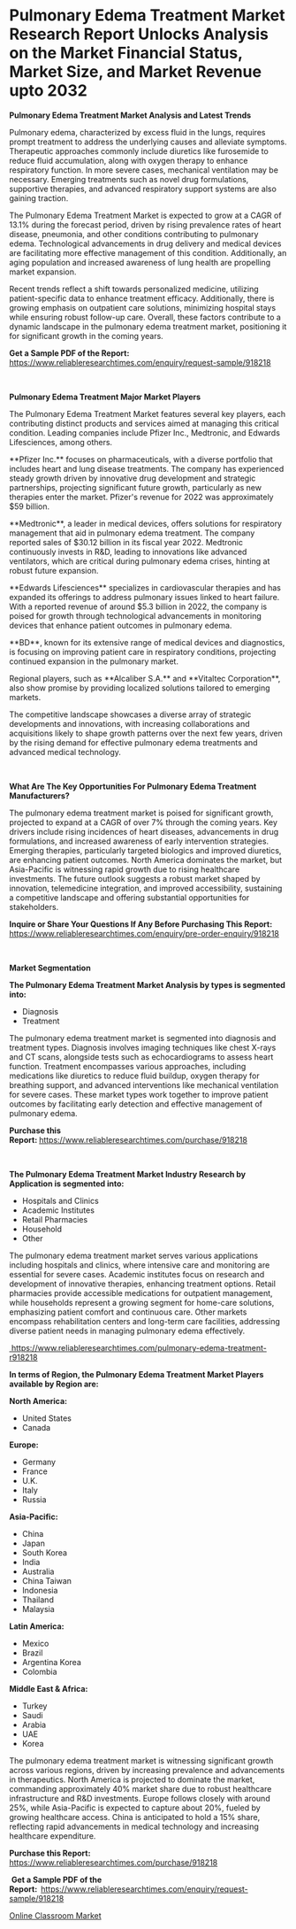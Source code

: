 <p><h1>Pulmonary Edema Treatment Market Research Report Unlocks Analysis on the Market Financial Status, Market Size, and Market Revenue upto 2032</h1></p><p><strong>Pulmonary Edema Treatment Market Analysis and Latest Trends</strong></p>
<p><p>Pulmonary edema, characterized by excess fluid in the lungs, requires prompt treatment to address the underlying causes and alleviate symptoms. Therapeutic approaches commonly include diuretics like furosemide to reduce fluid accumulation, along with oxygen therapy to enhance respiratory function. In more severe cases, mechanical ventilation may be necessary. Emerging treatments such as novel drug formulations, supportive therapies, and advanced respiratory support systems are also gaining traction.</p><p>The Pulmonary Edema Treatment Market is expected to grow at a CAGR of 13.1% during the forecast period, driven by rising prevalence rates of heart disease, pneumonia, and other conditions contributing to pulmonary edema. Technological advancements in drug delivery and medical devices are facilitating more effective management of this condition. Additionally, an aging population and increased awareness of lung health are propelling market expansion. </p><p>Recent trends reflect a shift towards personalized medicine, utilizing patient-specific data to enhance treatment efficacy. Additionally, there is growing emphasis on outpatient care solutions, minimizing hospital stays while ensuring robust follow-up care. Overall, these factors contribute to a dynamic landscape in the pulmonary edema treatment market, positioning it for significant growth in the coming years.</p></p>
<p><strong>Get a Sample PDF of the Report:&nbsp;</strong> <a href="https://www.reliableresearchtimes.com/enquiry/request-sample/918218?utm_campaign=2956&utm_medium=2&utm_source=Github&utm_content=ia&utm_term=06032025&utm_id=pulmonary-edema-treatment">https://www.reliableresearchtimes.com/enquiry/request-sample/918218</a></p>
<p>&nbsp;</p>
<p><strong>Pulmonary Edema Treatment Major Market Players</strong></p>
<p><p>The Pulmonary Edema Treatment Market features several key players, each contributing distinct products and services aimed at managing this critical condition. Leading companies include Pfizer Inc., Medtronic, and Edwards Lifesciences, among others.</p><p>**Pfizer Inc.** focuses on pharmaceuticals, with a diverse portfolio that includes heart and lung disease treatments. The company has experienced steady growth driven by innovative drug development and strategic partnerships, projecting significant future growth, particularly as new therapies enter the market. Pfizer's revenue for 2022 was approximately $59 billion.</p><p>**Medtronic**, a leader in medical devices, offers solutions for respiratory management that aid in pulmonary edema treatment. The company reported sales of $30.12 billion in its fiscal year 2022. Medtronic continuously invests in R&D, leading to innovations like advanced ventilators, which are critical during pulmonary edema crises, hinting at robust future expansion.</p><p>**Edwards Lifesciences** specializes in cardiovascular therapies and has expanded its offerings to address pulmonary issues linked to heart failure. With a reported revenue of around $5.3 billion in 2022, the company is poised for growth through technological advancements in monitoring devices that enhance patient outcomes in pulmonary edema.</p><p>**BD**, known for its extensive range of medical devices and diagnostics, is focusing on improving patient care in respiratory conditions, projecting continued expansion in the pulmonary market.</p><p>Regional players, such as **Alcaliber S.A.** and **Vitaltec Corporation**, also show promise by providing localized solutions tailored to emerging markets.</p><p>The competitive landscape showcases a diverse array of strategic developments and innovations, with increasing collaborations and acquisitions likely to shape growth patterns over the next few years, driven by the rising demand for effective pulmonary edema treatments and advanced medical technology.</p></p>
<p>&nbsp;</p>
<p><strong>What Are The Key Opportunities For Pulmonary Edema Treatment Manufacturers?</strong></p>
<p><p>The pulmonary edema treatment market is poised for significant growth, projected to expand at a CAGR of over 7% through the coming years. Key drivers include rising incidences of heart diseases, advancements in drug formulations, and increased awareness of early intervention strategies. Emerging therapies, particularly targeted biologics and improved diuretics, are enhancing patient outcomes. North America dominates the market, but Asia-Pacific is witnessing rapid growth due to rising healthcare investments. The future outlook suggests a robust market shaped by innovation, telemedicine integration, and improved accessibility, sustaining a competitive landscape and offering substantial opportunities for stakeholders.</p></p>
<p><strong>Inquire or Share Your Questions If Any Before Purchasing This Report:</strong> <a href="https://www.reliableresearchtimes.com/enquiry/pre-order-enquiry/918218?utm_campaign=2956&utm_medium=2&utm_source=Github&utm_content=ia&utm_term=06032025&utm_id=pulmonary-edema-treatment">https://www.reliableresearchtimes.com/enquiry/pre-order-enquiry/918218</a></p>
<p>&nbsp;</p>
<p><strong>Market Segmentation</strong></p>
<p><strong>The Pulmonary Edema Treatment Market Analysis by types is segmented into:</strong></p>
<p><ul><li>Diagnosis</li><li>Treatment</li></ul></p>
<p><p>The pulmonary edema treatment market is segmented into diagnosis and treatment types. Diagnosis involves imaging techniques like chest X-rays and CT scans, alongside tests such as echocardiograms to assess heart function. Treatment encompasses various approaches, including medications like diuretics to reduce fluid buildup, oxygen therapy for breathing support, and advanced interventions like mechanical ventilation for severe cases. These market types work together to improve patient outcomes by facilitating early detection and effective management of pulmonary edema.</p></p>
<p><strong>Purchase this Report:&nbsp;</strong><a href="https://www.reliableresearchtimes.com/purchase/918218?utm_campaign=2956&utm_medium=2&utm_source=Github&utm_content=ia&utm_term=06032025&utm_id=pulmonary-edema-treatment">https://www.reliableresearchtimes.com/purchase/918218</a></p>
<p>&nbsp;</p>
<p><strong>The Pulmonary Edema Treatment Market Industry Research by Application is segmented into:</strong></p>
<p><ul><li>Hospitals and Clinics</li><li>Academic Institutes</li><li>Retail Pharmacies</li><li>Household</li><li>Other</li></ul></p>
<p><p>The pulmonary edema treatment market serves various applications including hospitals and clinics, where intensive care and monitoring are essential for severe cases. Academic institutes focus on research and development of innovative therapies, enhancing treatment options. Retail pharmacies provide accessible medications for outpatient management, while households represent a growing segment for home-care solutions, emphasizing patient comfort and continuous care. Other markets encompass rehabilitation centers and long-term care facilities, addressing diverse patient needs in managing pulmonary edema effectively.</p></p>
<p><a href="https://www.reliableresearchtimes.com/pulmonary-edema-treatment-r918218?utm_campaign=2956&utm_medium=2&utm_source=Github&utm_content=ia&utm_term=06032025&utm_id=pulmonary-edema-treatment">&nbsp;https://www.reliableresearchtimes.com/pulmonary-edema-treatment-r918218</a></p>
<p><strong>In terms of Region, the Pulmonary Edema Treatment Market Players available by Region are:</strong></p>
<p>
    <p> <strong> North America: </strong>
        <ul>
            <li>United States</li>
            <li>Canada</li>
        </ul>
        </p> 
    <p> <strong> Europe: </strong>
        <ul>
            <li>Germany</li>
            <li>France</li>
            <li>U.K.</li>
            <li>Italy</li>
            <li>Russia</li>
        </ul>
        </p> 
    <p> <strong> Asia-Pacific: </strong>
        <ul>
            <li>China</li>
            <li>Japan</li>
            <li>South Korea</li>
            <li>India</li>
            <li>Australia</li>
            <li>China Taiwan</li>
            <li>Indonesia</li>
            <li>Thailand</li>
            <li>Malaysia</li>
        </ul>
        </p> 
    <p> <strong> Latin America: </strong>
        <ul>
            <li>Mexico</li>
            <li>Brazil</li>
            <li>Argentina Korea</li>
            <li>Colombia</li>
        </ul>
        </p> 
    <p> <strong> Middle East & Africa: </strong>
        <ul>
            <li>Turkey</li>
            <li>Saudi</li>
            <li>Arabia</li>
            <li>UAE</li>
            <li>Korea</li>
        </ul>
    </p>
    </p>
<p><p>The pulmonary edema treatment market is witnessing significant growth across various regions, driven by increasing prevalence and advancements in therapeutics. North America is projected to dominate the market, commanding approximately 40% market share due to robust healthcare infrastructure and R&D investments. Europe follows closely with around 25%, while Asia-Pacific is expected to capture about 20%, fueled by growing healthcare access. China is anticipated to hold a 15% share, reflecting rapid advancements in medical technology and increasing healthcare expenditure.</p></p>
<p><strong>Purchase this Report: </strong><a href="https://www.reliableresearchtimes.com/purchase/918218?utm_campaign=2956&utm_medium=2&utm_source=Github&utm_content=ia&utm_term=06032025&utm_id=pulmonary-edema-treatment">https://www.reliableresearchtimes.com/purchase/918218</a></p>
<p>&nbsp;<strong>Get a Sample PDF of the Report:&nbsp;&nbsp;</strong><a href="https://www.reliableresearchtimes.com/enquiry/request-sample/918218?utm_campaign=2956&utm_medium=2&utm_source=Github&utm_content=ia&utm_term=06032025&utm_id=pulmonary-edema-treatment">https://www.reliableresearchtimes.com/enquiry/request-sample/918218</a></p>
<p><strong></strong></p>
<p><p><a href="https://github.com/ziogaskangui96/Market-Research-Report-List-1/blob/main/online-classroom-market.md?utm_campaign=2956&utm_medium=2&utm_source=Github&utm_content=ia&utm_term=06032025&utm_id=pulmonary-edema-treatment">Online Classroom Market</a></p></p>